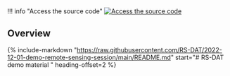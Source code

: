 #

!!! info "Access the source code"
    [![Access the source code](https://img.shields.io/badge/github-repo-000.svg?logo=github&labelColor=gray&color=blue)][link]

## Overview

{% include-markdown "https://raw.githubusercontent.com/RS-DAT/2022-12-01-demo-remote-sensing-session/main/README.md" start="# RS-DAT demo material " heading-offset=2 %}

[link]: https://github.com/RS-DAT/2022-12-01-demo-remote-sensing-session